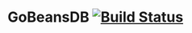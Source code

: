 # GoBeansDB [![Build Status](http://qa-ci.intra.douban.com/job/peteris-coresys_gobeansdb-master-unittest/badge/icon)](http://qa-ci.intra.douban.com/job/peteris-coresys_gobeansdb-master-unittest/)